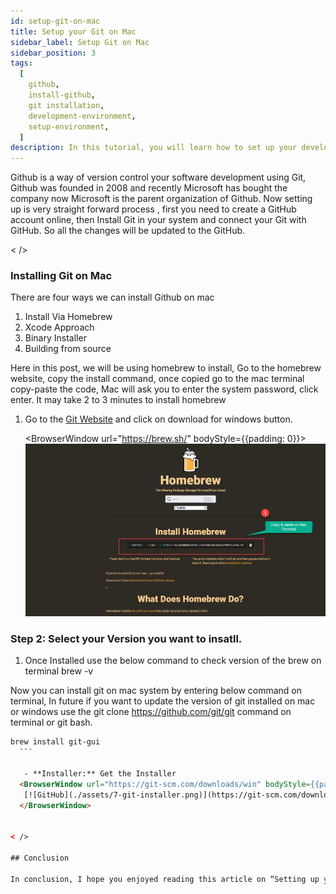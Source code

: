 ```yaml
---
id: setup-git-on-mac
title: Setup your Git on Mac
sidebar_label: Setup Git on Mac
sidebar_position: 3
tags:
  [
    github,
    install-github,
    git installation,
    development-environment,
    setup-environment,
  ]
description: In this tutorial, you will learn how to set up your development environment for Git And GitHub.
---
```


Github is a way of version control your software development using Git, Github was founded in 2008 and recently Microsoft has bought the company now Microsoft is the parent organization of Github. Now setting up is very straight forward process , first you need to create a GitHub account online, then Install Git in your system and connect your Git with GitHub. So all the changes will be updated to the GitHub. 

< />
### Installing Git on Mac

There are four ways we can install Github on mac

1. Install Via Homebrew
2. Xcode Approach
3. Binary Installer
4. Building from source
   
Here in this post, we will be using homebrew to install, Go to the homebrew website, copy the install command, once copied go to the mac terminal copy-paste the code, Mac will ask you to enter the system password, click enter. It may take 2 to 3 minutes to install homebrew

1. Go to the [Git Website](https://brew.sh/) and click on download for windows button.

    <BrowserWindow url="https://brew.sh/" bodyStyle={{padding: 0}}>    
     [![GitHub](./assets/13-git-mac-terminal.png)](https://git-scm.com/)
    </BrowserWindow>


### Step 2: Select your Version you want to insatll.

1. Once Installed use the below command to check version of the brew on terminal brew -v

Now you can install git on mac system by entering below command on terminal, In future if you want to update the version of git installed on mac or windows use the git clone https://github.com/git/git command on terminal or git bash. 


  ```html title="create a new repository on the command line"
brew install git-gui
    ```

     - **Installer:** Get the Installer
    <BrowserWindow url="https://git-scm.com/downloads/win" bodyStyle={{padding: 0}}>    
     [![GitHub](./assets/7-git-installer.png)](https://git-scm.com/downloads/win)
    </BrowserWindow>
        

< />

## Conclusion

In conclusion, I hope you enjoyed reading this article on “Setting up your Git Enviornment?”. In the next post, will be discussing using Git to create a Repository and clone a project Github.  Signing off Sanjay Viswanathan.